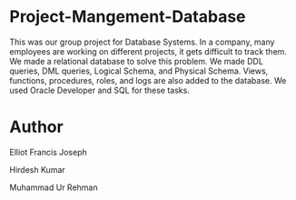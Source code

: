 # Project-Mangement-Database

This was our group project for Database Systems. In a company, many employees are working on different projects, it gets difficult to track them. We made a relational database to solve this problem. We made DDL queries, DML queries, Logical Schema, and Physical Schema. Views, functions, procedures, roles, and logs are also added to the database. We used Oracle Developer and SQL for these tasks.
# Author 
Elliot Francis Joseph

Hirdesh Kumar

Muhammad Ur Rehman
